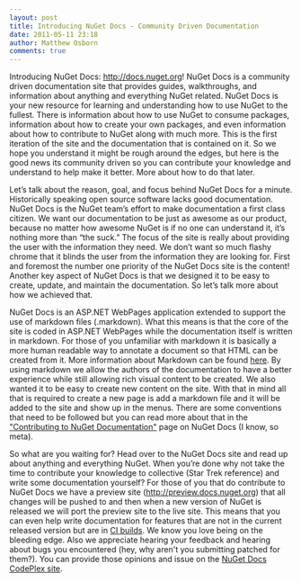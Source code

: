 ```yaml
---
layout: post
title: Introducing NuGet Docs - Community Driven Documentation
date: 2011-05-11 23:18
author: Matthew Osborn
comments: true
---
```


Introducing NuGet Docs: <a href="http://docs.nuget.org">http://docs.nuget.org</a>! NuGet Docs is a community driven documentation site that provides guides, walkthroughs, and information about anything and everything NuGet related. NuGet Docs is your new resource for learning and understanding how to use NuGet to the fullest. There is information about how to use NuGet to consume packages, information about how to create your own packages, and even information about how to contribute to NuGet along with much more. This is the first iteration of the site and the documentation that is contained on it. So we hope you understand it might be rough around the edges, but here is the good news its community driven so you can contribute your knowledge and understand to help make it better. More about how to do that later.

Let’s talk about the reason, goal, and focus behind NuGet Docs for a minute. Historically speaking open source software lacks good documentation. NuGet Docs is the NuGet team’s effort to make documentation a first class citizen. We want our documentation to be just as awesome as our product, because no matter how awesome NuGet is if no one can understand it, it’s nothing more than “the suck.” The focus of the site is really about providing the user with the information they need. We don’t want so much flashy chrome that it blinds the user from the information they are looking for. First and foremost the number one priority of the NuGet Docs site is the content! Another key aspect of NuGet Docs is that we designed it to be easy to create, update, and maintain the documentation. So let’s talk more about how we achieved that.

NuGet Docs is an ASP.NET WebPages application extended to support the use of markdown files (.markdown). What this means is that the core of the site is coded in ASP.NET WebPages while the documentation itself is written in markdown. For those of you unfamiliar with markdown it is basically a more human readable way to annotate a document so that HTML can be created from it. More information about Markdown can be found <a href="http://en.wikipedia.org/wiki/Markdown">here</a>. By using markdown we allow the authors of the documentation to have a better experience while still allowing rich visual content to be created. We also wanted it to be easy to create new content on the site. With that in mind all that is required to create a new page is add a markdown file and it will be added to the site and show up in the menus. There are some conventions that need to be followed but you can read more about that in the <a href="http://docs.nuget.org/docs/contribute/contributing-to-nuget-documentation">"Contributing to NuGet Documentation"</a> page on NuGet Docs (I know, so meta).

So what are you waiting for? Head over to the NuGet Docs site and read up about anything and everything NuGet. When you’re done why not take the time to contribute your knowledge to collective (Star Trek reference) and write some documentation yourself? For those of you that do contribute to NuGet Docs we have a preview site (<a href="http://preview.docs.nuget.org">http://preview.docs.nuget.org</a>) that all changes will be pushed to and then when a new version of NuGet is released we will port the preview site to the live site. This means that you can even help write documentation for features that are not in the current released version but are in <a href="http://ci.nuget.org">CI builds</a>. We know you love being on the bleeding edge. Also we appreciate hearing your feedback and hearing about bugs you encountered (hey, why aren't you submitting patched for them?). You can provide those opinions and issue on the <a href="http://nugetdocs.codeplex.com/">NuGet Docs CodePlex site</a>.
